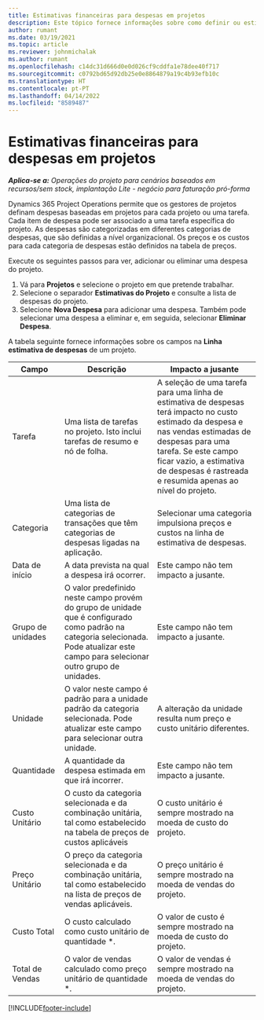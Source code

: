```yaml
---
title: Estimativas financeiras para despesas em projetos
description: Este tópico fornece informações sobre como definir ou estimar as despesas baseadas em projetos.
author: rumant
ms.date: 03/19/2021
ms.topic: article
ms.reviewer: johnmichalak
ms.author: rumant
ms.openlocfilehash: c14dc31d666d0e0d026cf9cddfa1e78dee40f717
ms.sourcegitcommit: c0792bd65d92db25e0e8864879a19c4b93efb10c
ms.translationtype: HT
ms.contentlocale: pt-PT
ms.lasthandoff: 04/14/2022
ms.locfileid: "8589487"
---
```

# <a name="financial-estimates-for-expenses-on-projects"></a>Estimativas financeiras para despesas em projetos
_**Aplica-se a:** Operações do projeto para cenários baseados em recursos/sem stock, implantação Lite - negócio para faturação pró-forma_

Dynamics 365 Project Operations permite que os gestores de projetos definam despesas baseadas em projetos para cada projeto ou uma tarefa. Cada item de despesa pode ser associado a uma tarefa específica do projeto. As despesas são categorizadas em diferentes categorias de despesas, que são definidas a nível organizacional. Os preços e os custos para cada categoria de despesas estão definidos na tabela de preços. 

Execute os seguintes passos para ver, adicionar ou eliminar uma despesa do projeto.

1. Vá para **Projetos** e selecione o projeto em que pretende trabalhar.
2. Selecione o separador **Estimativas do Projeto** e consulte a lista de despesas do projeto.
3. Selecione **Nova Despesa** para adicionar uma despesa. Também pode selecionar uma despesa a eliminar e, em seguida, selecionar **Eliminar Despesa**.

A tabela seguinte fornece informações sobre os campos na **Linha estimativa de despesas** de um projeto. 

| **Campo** | **Descrição** | **Impacto a jusante** |
| --- | --- | --- |
| Tarefa | Uma lista de tarefas no projeto. Isto inclui tarefas de resumo e nó de folha. | A seleção de uma tarefa para uma linha de estimativa de despesas terá impacto no custo estimado da despesa e nas vendas estimadas de despesas para uma tarefa. Se este campo ficar vazio, a estimativa de despesas é rastreada e resumida apenas ao nível do projeto. |
| Categoria | Uma lista de categorias de transações que têm categorias de despesas ligadas na aplicação. | Selecionar uma categoria impulsiona preços e custos na linha de estimativa de despesas. |
| Data de início | A data prevista na qual a despesa irá ocorrer. | Este campo não tem impacto a jusante. |
| Grupo de unidades | O valor predefinido neste campo provém do grupo de unidade que é configurado como padrão na categoria selecionada. Pode atualizar este campo para selecionar outro grupo de unidades. | Este campo não tem impacto a jusante. |
| Unidade | O valor neste campo é padrão para a unidade padrão da categoria selecionada. Pode atualizar este campo para selecionar outra unidade. | A alteração da unidade resulta num preço e custo unitário diferentes. |
| Quantidade | A quantidade da despesa estimada em que irá incorrer. | Este campo não tem impacto a jusante. |
| Custo Unitário | O custo da categoria selecionada e da combinação unitária, tal como estabelecido na tabela de preços de custos aplicáveis | O custo unitário é sempre mostrado na moeda de custo do projeto. |
| Preço Unitário | O preço da categoria selecionada e da combinação unitária, tal como estabelecido na lista de preços de vendas aplicáveis. | O preço unitário é sempre mostrado na moeda de vendas do projeto. |
| Custo Total | O custo calculado como custo unitário de quantidade \*.| O valor de custo é sempre mostrado na moeda de custo do projeto. |
| Total de Vendas | O valor de vendas calculado como preço unitário de quantidade \*. | O valor de vendas é sempre mostrado na moeda de vendas do projeto. |


[!INCLUDE[footer-include](../includes/footer-banner.md)]
